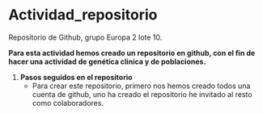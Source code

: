 # Actividad_repositorio
Repositorio de Github,  grupo Europa 2 lote 10.

**Para esta actividad hemos creado un repositorio en github, con el fin de hacer una actividad de genética clinica y de poblaciones.** 

1. **Pasos seguidos en el repositorio**
   - Para crear este repositorio, primero nos hemos creado todos una cuenta de github, uno ha creado el repositorio he invitado al resto como colaboradores.







